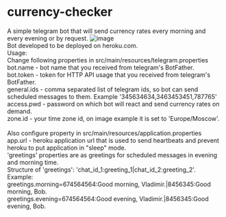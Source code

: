 # currency-checker
A simple telegram bot that will send currency rates every morning and every evening or by request.
![image](https://user-images.githubusercontent.com/56763346/138606382-6b9283fb-abf1-4809-a645-9880d899b1c6.png)
<br>
Bot developed to be deployed on heroku.com.
<br>
Usage:
<br>
Change following properties in src/main/resources/telegram.properties
<br>
bot.name - bot name that you received from telegram's BotFather.
<br>
bot.token - token for HTTP API usage that you received from telegram's BotFather.
<br>
general.ids - comma separated list of telegram ids, so bot can send scheduled messages to them. Example '345634634,3463453451,787765'
<br>
access.pwd - password on which bot will react and send currency rates on demand.
<br>
zone.id - your time zone id, on image example it is set to 'Europe/Moscow'.
<br>
<br>
Also configure property in src/main/resources/application.properties
<br>
app.url - heroku application url that is used to send heartbeats and prevent heroku to put application in "sleep" mode.
<br>
'greetings' properties are as greetings for scheduled messages in evening and morning time.
<br>
Structure of 'greetings': 'chat_id_1:greeting_1|chat_id_2:greeting_2'. Example:
<br>
greetings.morning=674564564:Good morning, Vladimir.|8456345:Good morning, Bob.
<br>
greetings.evening=674564564:Good evening, Vladimir.|8456345:Good evening, Bob. 
<br>

